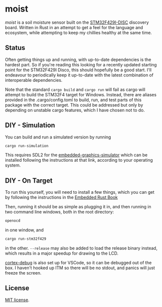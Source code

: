 moist
===============

_moist_ is a soil moisture sensor built on the [STM32F429I-DISC][] discovery board.
Written in Rust in an attempt to get a feel for the language and ecosystem,
while attempting to keep my chillies healthy at the same time.

Status
-------
Often getting things up and running, with up-to-date dependencies is the hardest part. So if you're reading this looking for a recently updated starting point for the STM32F429I Disco, this should hopefully be a good start. I'll endeavour to periodically keep it up-to-date with the latest combination of interoperable dependencies.

Note that the standard 
```cargo build``` and ```cargo run``` will fail as cargo will attempt to build the STM32F4 target for Windows.
Instead, there are aliases provided in the .cargo/config.toml to build, run, and test parts of this package with the correct target.
This could be addressed but only by depending on unstable cargo features, which I have chosen not to do.

DIY - Simulation
-------
You can build and run a simulated version by running
```bash
cargo run-simulation
```
This requires SDL2 for the [embedded-graphics-simulator][] which can be installed following the instructions at that link, according to your operating system.

DIY - On Target
-------
To run this yourself, you will need to install a few things, which you can get by following the instructions
in the [Embedded Rust Book][]

Then, running it should be as simple as plugging it in, and then running in two command line windows, both in the root directory:
```bash
openocd
```
in one window, and
```bash
cargo run-stm32f429
```
in the other. ```--release``` may also be added to load the release binary instead, which results in a major speedup for drawing to the LCD.

[cortex-debug][] is also set up for VSCode, so it can be debugged out of the box. I haven't hooked up ITM so there will be no stdout, and panics will just freeze the screen.


[STM32F429I-DISC]: https://www.st.com/en/evaluation-tools/32f429idiscovery.html
[embedded-graphics-simulator]: https://crates.io/crates/embedded-graphics-simulator
[Embedded Rust Book]: https://docs.rust-embedded.org/discovery/03-setup/index.html
[cortex-debug]: https://github.com/Marus/cortex-debug

License
-------

[MIT license](LICENSE-MIT.txt).